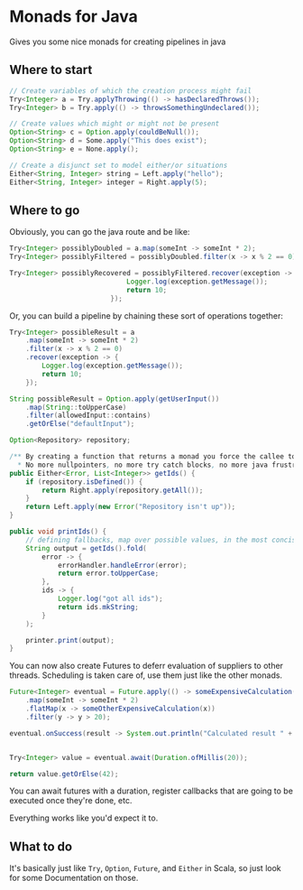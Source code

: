 # Monads for Java

Gives you some nice monads for creating pipelines in java

## Where to start
```java
// Create variables of which the creation process might fail
Try<Integer> a = Try.applyThrowing(() -> hasDeclaredThrows());
Try<Integer> b = Try.apply(() -> throwsSomethingUndeclared());

// Create values which might or might not be present
Option<String> c = Option.apply(couldBeNull());
Option<String> d = Some.apply("This does exist");
Option<String> e = None.apply();

// Create a disjunct set to model either/or situations
Either<String, Integer> string = Left.apply("hello");
Either<String, Integer> integer = Right.apply(5);
```

## Where to go

Obviously, you can go the java route and be like:
```java
Try<Integer> possiblyDoubled = a.map(someInt -> someInt * 2);
Try<Integer> possiblyFiltered = possiblyDoubled.filter(x -> x % 2 == 0);

Try<Integer> possiblyRecovered = possiblyFiltered.recover(exception -> {
                             Logger.log(exception.getMessage());
                             return 10;
                         });
```

Or, you can build a pipeline by chaining these sort of operations together:
```java
Try<Integer> possibleResult = a
    .map(someInt -> someInt * 2)
    .filter(x -> x % 2 == 0)
    .recover(exception -> {
        Logger.log(exception.getMessage());
        return 10;
    });
```

```java
String possibleResult = Option.apply(getUserInput())
    .map(String::toUpperCase)
    .filter(allowedInput::contains)
    .getOrElse("defaultInput");
```

```java
Option<Repository> repository;

/** By creating a function that returns a monad you force the callee to handle either situation
  * No more nullpointers, no more try catch blocks, no more java frustrations */
public Either<Error, List<Integer>> getIds() {
    if (repository.isDefined()) {
        return Right.apply(repository.getAll());   
    }
    return Left.apply(new Error("Repository isn't up"));
}

public void printIds() {
    // defining fallbacks, map over possible values, in the most concise way possible
    String output = getIds().fold(
        error -> {
            errorHandler.handleError(error);
            return error.toUpperCase;
        },
        ids -> {
            Logger.log("got all ids");
            return ids.mkString;
        }
    );

    printer.print(output);
}
```

You can now also create Futures to deferr evaluation of suppliers to other threads.
Scheduling is taken care of, use them just like the other monads.
```java
Future<Integer> eventual = Future.apply(() -> someExpensiveCalculation());
    .map(someInt -> someInt * 2)
    .flatMap(x -> someOtherExpensiveCalculation(x))
    .filter(y -> y > 20);

eventual.onSuccess(result -> System.out.println("Calculated result " + result));


Try<Integer> value = eventual.await(Duration.ofMillis(20));

return value.getOrElse(42);
```

You can await futures with a duration, register callbacks that are going to be executed once they're done, etc.

Everything works like you'd expect it to.


## What to do
It's basically just like `Try`, `Option`, `Future`, and `Either` in Scala, so just look for some Documentation on those.
